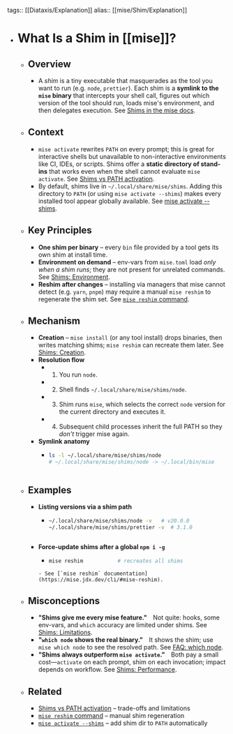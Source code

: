 tags:: [[Diataxis/Explanation]]
alias:: [[mise/Shim/Explanation]]

- # What Is a **Shim** in [[mise]]?
	- ## Overview
		- A *shim* is a tiny executable that masquerades as the tool you want to run (e.g. `node`, `prettier`). Each shim is a **symlink to the `mise` binary** that intercepts your shell call, figures out which version of the tool should run, loads mise's environment, and then delegates execution. See [Shims in the mise docs](https://mise.jdx.dev/dev-tools/shims.html).
	- ## Context
		- `mise activate` rewrites `PATH` on every prompt; this is great for interactive shells but unavailable to non-interactive environments like CI, IDEs, or scripts. Shims offer a **static directory of stand-ins** that works even when the shell cannot evaluate `mise activate`. See [Shims vs PATH activation](https://mise.jdx.dev/dev-tools/shims.html#shims-vs-path).
		- By default, shims live in `~/.local/share/mise/shims`. Adding this directory to `PATH` (or using `mise activate --shims`) makes every installed tool appear globally available. See [mise activate --shims](https://mise.jdx.dev/cli/activate.html#shims).
	- ## Key Principles
		- **One shim per binary** – every `bin` file provided by a tool gets its own shim at install time.
		- **Environment on demand** – env-vars from `mise.toml` load *only when a shim runs*; they are not present for unrelated commands. See [Shims: Environment](https://mise.jdx.dev/dev-tools/shims.html).
		- **Reshim after changes** – installing via managers that mise cannot detect (e.g. `yarn`, `pnpm`) may require a manual `mise reshim` to regenerate the shim set. See [`mise reshim` command](https://mise.jdx.dev/cli/#mise-reshim).
	- ## Mechanism
		- **Creation** – `mise install` (or any tool install) drops binaries, then writes matching shims; `mise reshim` can recreate them later. See [Shims: Creation](https://mise.jdx.dev/dev-tools/shims.html).
		- **Resolution flow**
			- 1. You run `node`.
			- 2. Shell finds `~/.local/share/mise/shims/node`.
			- 3. Shim runs `mise`, which selects the correct `node` version for the current directory and executes it.
			- 4. Subsequent child processes inherit the full PATH so they *don't* trigger mise again.
		- **Symlink anatomy**
			- ~~~sh
			  ls -l ~/.local/share/mise/shims/node
			  # ~/.local/share/mise/shims/node -> ~/.local/bin/mise
			~~~
	- ## Examples
		- **Listing versions via a shim path**
			- ~~~sh
			  ~/.local/share/mise/shims/node -v   # v20.0.0
			  ~/.local/share/mise/shims/prettier -v  # 3.1.0
			~~~
		- **Force-update shims after a global `npm i -g`**
			- ~~~sh
			  mise reshim           # recreates all shims
			~~~
			- See [`mise reshim` documentation](https://mise.jdx.dev/cli/#mise-reshim).
	- ## Misconceptions
		- **"Shims give me every mise feature."** Not quite: hooks, some env-vars, and `which` accuracy are limited under shims. See [Shims: Limitations](https://mise.jdx.dev/dev-tools/shims.html#shims-vs-path).
		- **"`which node` shows the real binary."** It shows the shim; use `mise which node` to see the resolved path. See [FAQ: which node](https://mise.jdx.dev/faq.html#mise-isnt-working-when-calling-from-tmux-or-another-shell-initialization-script).
		- **"Shims always outperform `mise activate`."** Both pay a small cost—`activate` on each prompt, shim on each invocation; impact depends on workflow. See [Shims: Performance](https://mise.jdx.dev/dev-tools/shims.html#performance).
	- ## Related
		- [Shims vs PATH activation](https://mise.jdx.dev/dev-tools/shims.html#shims-vs-path) – trade-offs and limitations
		- [`mise reshim` command](https://mise.jdx.dev/cli/#mise-reshim) – manual shim regeneration
		- [`mise activate --shims`](https://mise.jdx.dev/cli/activate.html#shims) – add shim dir to `PATH` automatically